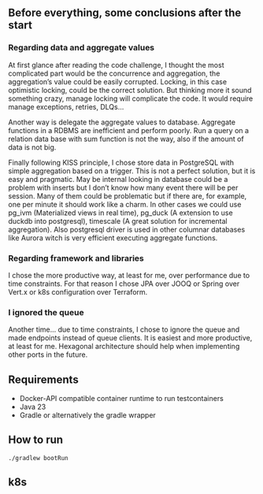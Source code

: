 ## Before everything, some conclusions after the start

### Regarding data and aggregate values

At first glance after reading the code challenge, I thought the most complicated part would be the concurrence and aggregation, the aggregation’s value could be easily corrupted. Locking, in this case optimistic locking, could be the correct solution. But thinking more it sound something crazy, manage locking will complicate the code. It would require manage exceptions, retries, DLQs…

Another way is delegate the aggregate values to database. Aggregate functions in a RDBMS are inefficient and perform poorly. Run a query on a relation data base with sum function is not the way, also if the amount of data is not big.

Finally following KISS principle, I chose store data in PostgreSQL with simple aggregation based on a trigger. This is not a perfect solution, but it is easy and pragmatic. May be internal looking in database could be a problem with inserts but I don’t know how many event there will be per session. Many of them could be problematic but if there are, for example, one per minute it should work like a charm. In other cases we could use pg_ivm (Materialized views in real time), pg_duck (A extension to use duckdb into postgresql), timescale (A great solution for incremental aggregation). Also postgresql driver is used in other columnar databases like Aurora witch is very efficient executing aggregate functions.

### Regarding framework and libraries

I chose the more productive way, at least for me, over performance due to time constraints. For that reason I chose JPA over JOOQ or Spring over Vert.x or k8s configuration over Terraform.

### I ignored the queue

Another time... due to time constraints, I chose to ignore the queue and made endpoints instead of queue clients. It is easiest and more productive, at least for me. Hexagonal architecture should help when implementing other ports in the future.

## Requirements

- Docker-API compatible container runtime to run testcontainers
- Java 23
- Gradle or alternatively the gradle wrapper

## How to run 

```shell
./gradlew bootRun
```

## k8s